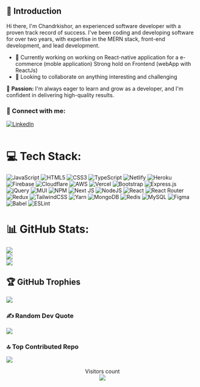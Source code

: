 ## 👋 Introduction

Hi there, I'm Chandrkishor, an experienced software developer with a proven track record of success. I've been coding and developing software for over two years, with expertise in the MERN stack, front-end development, and lead development.

- 🔭 Currently working on working on React-native application for a e-commerce (moble application) Strong hold on Frontend (webApp with ReactJs)  
- 👯 Looking to collaborate on anything interesting and challenging

🌱 **Passion:** I'm always eager to learn and grow as a developer, and I'm confident in delivering high-quality results.

### 🤝 Connect with me:
<!-- [<img align="left" alt="LinkedIn" width="30px" src="https://raw.githubusercontent.com/peterthehan/peterthehan/master/assets/linkedin.svg" />](https://www.linkedin.com/in/chandrkishor) -->
[![LinkedIn](https://img.shields.io/badge/-LinkedIn-blue?style=flat&logo=Linkedin&logoColor=white)](https://www.linkedin.com/in/chandrkishor/)
<br />
<br />

# 💻 Tech Stack:
![JavaScript](https://img.shields.io/badge/-JavaScript-black?style=flat-square&logo=javascript)
![HTML5](https://img.shields.io/badge/-HTML5-black?style=flat-square&logo=html5&logoColor=white)
![CSS3](https://img.shields.io/badge/-CSS3-black?style=flat-square&logo=css3)
![TypeScript](https://img.shields.io/badge/-TypeScript-black?style=flat-square&logo=typescript)
![Netlify](https://img.shields.io/badge/-Netlify-black?style=flat-square&logo=netlify)
![Heroku](https://img.shields.io/badge/-Heroku-black?style=flat-square&logo=heroku)
![Firebase](https://img.shields.io/badge/-Firebase-black?style=flat-square&logo=firebase)
![Cloudflare](https://img.shields.io/badge/-Cloudflare-black?style=flat-square&logo=cloudflare)
![AWS](https://img.shields.io/badge/-AWS-black?style=flat-square&logo=amazon-aws)
![Vercel](https://img.shields.io/badge/-Vercel-black?style=flat-square&logo=vercel)
![Bootstrap](https://img.shields.io/badge/-Bootstrap-black?style=flat-square&logo=bootstrap)
![Express.js](https://img.shields.io/badge/-Express-black?style=flat-square&logo=express)
![jQuery](https://img.shields.io/badge/-jQuery-black?style=flat-square&logo=jquery)
![MUI](https://img.shields.io/badge/-Material--UI-black?style=flat-square&logo=material-ui)
![NPM](https://img.shields.io/badge/-NPM-black?style=flat-square&logo=npm)
![Next JS](https://img.shields.io/badge/-Next.js-black?style=flat-square&logo=next-dot-js)
![NodeJS](https://img.shields.io/badge/-Node.js-black?style=flat-square&logo=Node.js)
![React](https://img.shields.io/badge/-React-black?style=flat-square&logo=react)
![React Router](https://img.shields.io/badge/-React_Router-black?style=flat-square&logo=react-router)
![Redux](https://img.shields.io/badge/-Redux-black?style=flat-square&logo=redux)
![TailwindCSS](https://img.shields.io/badge/-Tailwind_CSS-black?style=flat-square&logo=tailwind-css)
![Yarn](https://img.shields.io/badge/-Yarn-black?style=flat-square&logo=yarn)
![MongoDB](https://img.shields.io/badge/-MongoDB-black?style=flat-square&logo=mongodb)
![Redis](https://img.shields.io/badge/-Redis-black?style=flat-square&logo=redis)
![MySQL](https://img.shields.io/badge/-MySQL-black?style=flat-square&logo=mysql)
![Figma](https://img.shields.io/badge/-Figma-black?style=flat-square&logo=figma)
![Babel](https://img.shields.io/badge/-Babel-black?style=flat-square&logo=babel)
![ESLint](https://img.shields.io/badge/-ESLint-black?style=flat-square&logo=eslint)


# 📊 GitHub Stats:
![](https://github-readme-stats.vercel.app/api?username=Chandrkishor&theme=dark&hide_border=false&include_all_commits=false&count_private=false)<br/>
![](https://github-readme-streak-stats.herokuapp.com/?user=Chandrkishor&theme=dark&hide_border=false)<br/>
![](https://github-readme-stats.vercel.app/api/top-langs/?username=Chandrkishor&theme=dark&hide_border=false&include_all_commits=false&count_private=false&layout=compact)


## 🏆 GitHub Trophies
![](https://github-profile-trophy.vercel.app/?username=Chandrkishor&theme=radical&no-frame=true&no-bg=false&margin-w=4)

### ✍️ Random Dev Quote
![](https://quotes-github-readme.vercel.app/api?type=horizontal&theme=radical)

### 🔝 Top Contributed Repo
![](https://github-contributor-stats.vercel.app/api?username=Chandrkishor&limit=5&theme=dark&combine_all_yearly_contributions=true)

<p align="center"> 
Visitors count<br>
<img src="https://profile-counter.glitch.me/chandrkishor/count.svg" />
</p>
